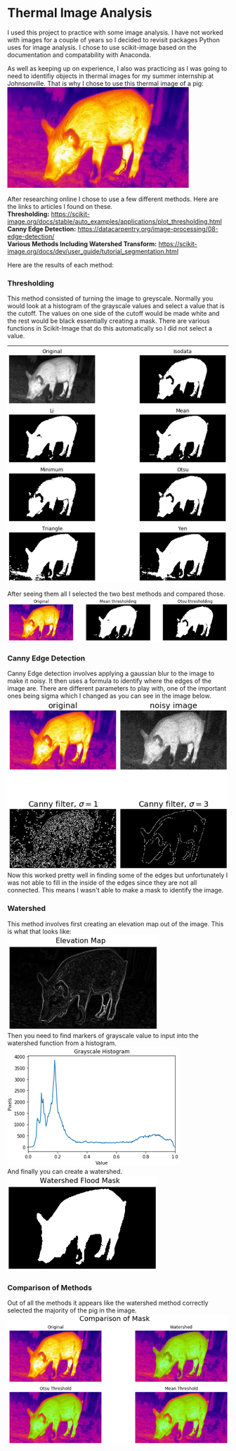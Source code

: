 # Thermal Image Analysis #
I used this project to practice with some image analysis. I have not worked with images for a couple of years so I decided to revisit packages Python uses for image analysis. I chose to use scikit-image based on the documentation and compatability with Anaconda. 

As well as keeping up on experience, I also was practicing as I was going to need to identifiy objects in thermal images for my summer internship at Johnsonville. That is why I chose to use this thermal image of a pig:
![](images/original.png)


After researching online I chose to use a few different methods. Here are the links to articles I found on these. <br>
**Thresholding:** https://scikit-image.org/docs/stable/auto_examples/applications/plot_thresholding.html <br>
**Canny Edge Detection:** https://datacarpentry.org/image-processing/08-edge-detection/ <br>
**Various Methods Including Watershed Transform:** https://scikit-image.org/docs/dev/user_guide/tutorial_segmentation.html

Here are the results of each method:
### Thresholding ###
This method consisted of turning the image to greyscale. Normally you would look at a histogram of the grayscale values and select a value that is the cutoff. The values on one side of the cutoff would be made white and the rest would be black essentially creating a mask. There are various functions in Scikit-Image that do this automatically so I did not select a value.

![](images/threshold.png)

After seeing them all I selected the two best methods and compared those.
![](images/threshold2.png)

### Canny Edge Detection ###
Canny Edge detection involves applying a gaussian blur to the image to make it noisy. It then uses a formula to identify where the edges of the image are. There are different parameters to play with, one of the important ones being sigma which I changed as you can see in the image below.<br>
![](images/canny.png) <br>
Now this worked pretty well in finding some of the edges but unfortunately I was not able to fill in the inside of the edges since they are not all connected. This means I wasn't able to make a mask to identify the image.<br>

### Watershed ###
This method involves first creating an elevation map out of the image. This is what that looks like:<br>
![](images/elevationmap.png) <br>
Then you need to find markers of grayscale value to input into the watershed function from a histogram.<br> 
![](images/histogram.png)<br>
And finally you can create a watershed.<br>
![](images/watershed.png)<br>

### Comparison of Methods ###
Out of all the methods it appears like the watershed method correctly selected the majority of the pig in the image. <br>
![](images/endcomparison.png)
